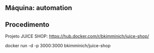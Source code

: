 Máquina: automation
-------------------

Procedimento
------------

   Projeto JUICE SHOP: https://hub.docker.com/r/bkimminich/juice-shop/

   docker run -d -p 3000:3000 bkimminich/juice-shop
